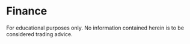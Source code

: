 # Finance
For educational purposes only. No information contained herein is to be considered trading advice.
